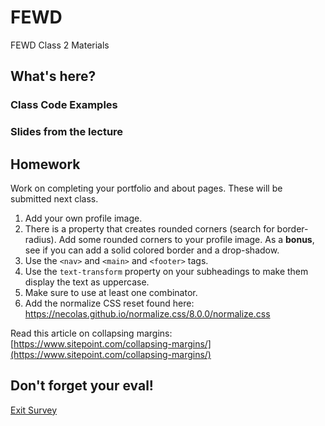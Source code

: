 # FEWD
FEWD Class 2 Materials

## What's here?

### Class Code Examples
### Slides from the lecture

## Homework

Work on completing your portfolio and about pages.  These will be submitted next class.

1. Add your own profile image.
2. There is a property that creates rounded corners (search for border-radius).  Add some rounded corners to your profile image.  As a **bonus**, see if you can add a solid colored border and a drop-shadow. 
3. Use the `<nav>` and `<main>` and `<footer>` tags. 
4. Use the `text-transform` property on your subheadings to make them display the text as uppercase.
5. Make sure to use at least one combinator.
6. Add the normalize CSS reset found here: https://necolas.github.io/normalize.css/8.0.0/normalize.css  

Read this article on collapsing margins: [https://www.sitepoint.com/collapsing-margins/](https://www.sitepoint.com/collapsing-margins/)

## Don't forget your eval!

[Exit Survey](https://docs.google.com/forms/d/e/1FAIpQLSePxb1-LAwCmaHGrR4hPbaxSk9k96pi9Srk2qPZh22uAXaf3g/viewform)


